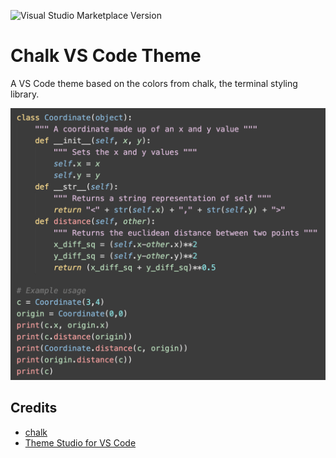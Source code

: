 ![Visual Studio Marketplace Version](https://img.shields.io/visual-studio-marketplace/v/emmakrause.chalk)

# Chalk VS Code Theme 

A VS Code theme based on the colors from chalk, the terminal styling library.

![Screenshot](./images/screenshot.png)

## Credits

- [chalk](https://github.com/chalk/chalk)
- [Theme Studio for VS Code](https://themes.vscode.one/)